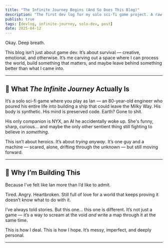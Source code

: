 ```yaml
---
title: "The Infinite Journey Begins (And So Does This Blog)"
description: "The first dev log for my solo sci-fi game project. A raw, personal dive into why I'm building it."
publish: true
tags: [devlog, infinite-journey, solo-dev, post]
date: 2025-04-12
---
```


Okay. Deep breath.

This blog isn’t just about game dev. It’s about survival — creative, emotional, and otherwise. It’s me carving out a space where I can process the world, build something that matters, and maybe leave behind something better than what I came into.

---

## 🚀 What *The Infinite Journey* Actually Is

It’s a solo sci-fi game where you play as Ian — an 80-year-old engineer who poured his entire life into building a ship that could leave the Milky Way. His body is synthetic. His mind is preserved code. Earth? Gone to shit.

His only companion is NYX, an AI he accidentally woke up. She's funny, sharp, curious... and maybe the only other sentient thing still fighting to believe in *something*.

This isn’t about heroics. It’s about *trying anyway*. It’s one guy and a machine — scared, alone, drifting through the unknown — but still moving forward.

---

## 🧨 Why I’m Building This

Because I’ve felt like Ian more than I’d like to admit.

Tired. Angry. Heartbroken. Still full of love for a world that keeps proving it doesn’t know what to do with it.

I’ve always told stories. But this one… this one is different. It’s not just a game — it’s a way to scream at the void *and* write a map through it at the same time.

This is how I deal. This is how I hope. It’s messy, imperfect, and deeply personal.

---

